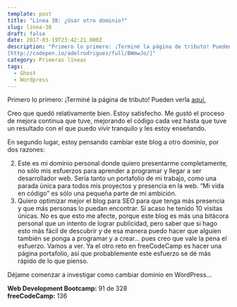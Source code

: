 ```yaml
---
template: post
title: "Línea 38: ¿Usar otro dominio?"
slug: linea-38
draft: false
date: 2017-03-19T23:42:21.000Z
description: "Primero lo primero: ¡Terminé la página de tributo! Pueden verla aquí.
[http://codepen.io/adelrodriguez/full/BWmwJo/]"
category: Primeras líneas
tags:
  - Ghost
  - Wordpress
---
```

Primero lo primero: ¡Terminé la página de tributo! Pueden verla [aquí.](http://codepen.io/adelrodriguez/full/BWmwJo/)

 Creo que quedó relativamente bien. Estoy satisfecho. Me gustó el proceso de mejora continua que tuve, mejorando el código cada vez hasta que tuve un resultado con el que puedo vivir tranquilo y les estoy enseñando.

 En segundo lugar, estoy pensando cambiar este blog a otro dominio, por dos razones:

  2. Este es mi dominio personal donde quiero presentarme completamente, no sólo mis esfuerzos para aprender a programar y llegar a ser desarrollador web. Sería tanto un portafolio de mi trabajo, como una parada única para todos mis proyectos y presencia en la web. “Mi vida en código” es sólo una pequeña parte de mi ambición.
 4. Quiero optimizar mejor el blog para SEO para que tenga más presencia y que más personas lo puedan encontrar. Si acaso he tenido 10 visitas únicas. No es que esto me afecte, porque este blog es más una bitácora personal que un intento de lograr publicidad, pero saber que si hago esto más fácil de descubrir y de esa manera puedo hacer que alguien también se ponga a programar y a crear… pues creo que vale la pena el esfuerzo.
  Vamos a ver. Ya el otro reto en freeCodeCamp es hacer una página portafolio, así que probablemente este esfuerzo se dé más rápido de lo que pienso.

 Déjame comenzar a investigar como cambiar dominio en WordPress…

 **Web Development Bootcamp:** 91 de 328  
 **freeCodeCamp:** 136

 